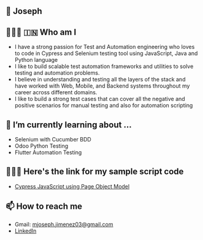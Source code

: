 ## 👋 Joseph

## 👨🏻‍💻 🇮🇳 Who am I
* I have a strong passion for Test and Automation engineering who loves to code in Cypress and Selenium testing tool using JavaScript, Java and Python language
* I like to build scalable test automation frameworks and utilities to solve testing and automation problems.
* I believe in understanding and testing all the layers of the stack and have worked with Web, Mobile, and Backend systems throughout my career across different domains.
* I like to build a strong test cases that can cover all the negative and positive scenarios for manual testing and also for automation scripting
## 🌱 I’m currently learning about ...
* Selenium with Cucumber BDD
* Odoo Python Testing
* Flutter Automation Testing
## 👨🏻‍🏫 Here's the link for my sample script code
* [Cypress JavaScript using Page Object Model](https://github.com/gitJoseph03/cypress_code)
## 📫 How to reach me
* Gmail: mjoseph.jimenez03@gmail.com
* [LinkedIn](https://www.linkedin.com/in/mark-joseph-jimenez-22241a1b9/)
